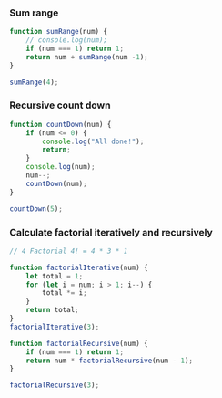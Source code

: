

### Sum range

```javascript
function sumRange(num) {
    // console.log(num);
    if (num === 1) return 1;
    return num + sumRange(num -1);
}

sumRange(4);
```
### Recursive count down

```javascript
function countDown(num) {
    if (num <= 0) {
        console.log("All done!");
        return;
    }
    console.log(num);
    num--;
    countDown(num);
}

countDown(5);
```
### Calculate factorial iteratively and recursively

```javascript
// 4 Factorial 4! = 4 * 3 * 1

function factorialIterative(num) {
    let total = 1;
    for (let i = num; i > 1; i--) {
        total *= i;
    }
    return total;
}
factorialIterative(3);

function factorialRecursive(num) {
    if (num === 1) return 1;
    return num * factorialRecursive(num - 1);
}

factorialRecursive(3);
```
